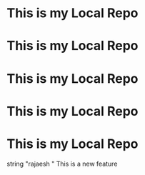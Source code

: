 # This is my Local Repo

# This is my Local Repo

# This is my Local Repo

# This is my Local Repo

# This is my Local Repo

string "rajaesh "
This is a new feature
